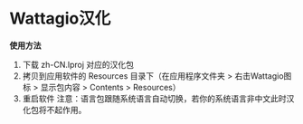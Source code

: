 # Wattagio汉化
**使用方法**
1. 下载 zh-CN.lproj 对应的汉化包
2. 拷贝到应用软件的 Resources 目录下（在应用程序文件夹 > 右击Wattagio图标 > 显示包内容 > Contents > Resources）
3. 重启软件
注意：语言包跟随系统语言自动切换，若你的系统语言非中文此时汉化包将不起作用。
